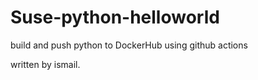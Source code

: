 # Suse-python-helloworld

build and push python to DockerHub using github actions

written by ismail.
